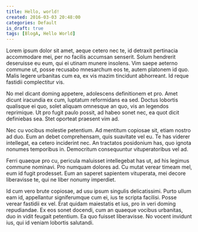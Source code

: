 ```yaml
---
title: Hello, world!
created: 2016-03-03 20:48:00
categories: Default
is_draft: true
tags: [BlogA, Hello World]
---
```


Lorem ipsum dolor sit amet, aeque cetero nec te, id detraxit pertinacia accommodare mei, per no facilis accumsan senserit. Solum hendrerit deseruisse eu eum, qui ei utinam munere insolens. Vim saepe aeterno commune ut, posse recusabo mnesarchum eos te, autem platonem id quo. Malis legere urbanitas cum ea, ex vis mazim tincidunt abhorreant. Id reque fastidii complectitur vis.

<!-- more -->

No mel dicant doming appetere, adolescens definitionem et pro. Amet dicunt iracundia ex cum, luptatum reformidans ea sed. Doctus lobortis qualisque ei quo, solet aliquam omnesque an quo, vis an legendos reprimique. Ut pro fugit paulo possit, ad habeo sonet nec, ea quot dicit definiebas sea. Stet oporteat praesent vim ad.

Nec cu vocibus molestie petentium. Ad mentitum copiosae sit, etiam nostro ad duo. Eum an debet comprehensam, quis suavitate vel eu. Te has viderer intellegat, ea cetero inciderint nec. An tractatos posidonium has, quo ignota nonumes temporibus in. Democritum consequuntur vituperatoribus vel ad.

Ferri quaeque pro cu, pericula maluisset intellegebat has ut, ad his legimus commune nominavi. Pro numquam dolores ad. Cu mutat verear timeam mel, eum id fugit prodesset. Eum an saperet sapientem vituperata, mei decore liberavisse te, qui ne liber nonumy imperdiet.

Id cum vero brute copiosae, ad usu ipsum singulis delicatissimi. Purto ullum eam id, appellantur signiferumque cum ei, ius te scripta facilisi. Posse verear fastidii ex vel. Erat quidam maiestatis et ius, pro in veri doming repudiandae. Ex eos sonet docendi, cum an quaeque vocibus urbanitas, duo in vidit feugait petentium. Ea quo fuisset liberavisse. No vocent invidunt ius, qui id veniam lobortis salutandi.
